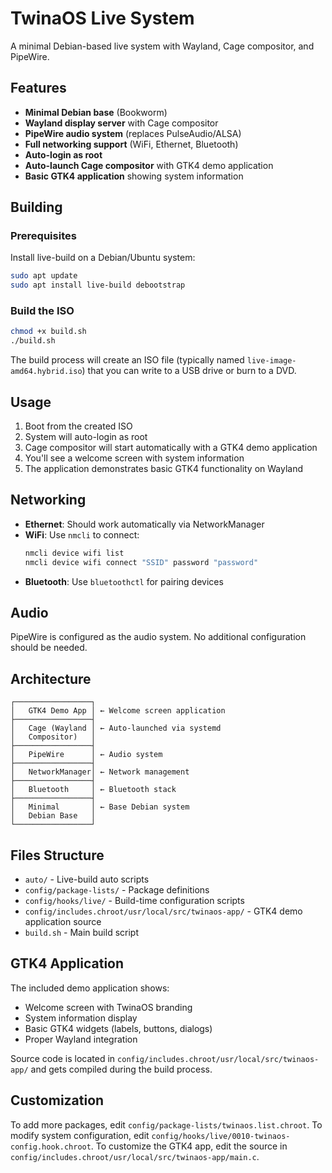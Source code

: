 # TwinaOS Live System

A minimal Debian-based live system with Wayland, Cage compositor, and PipeWire.

## Features

- **Minimal Debian base** (Bookworm)
- **Wayland display server** with Cage compositor
- **PipeWire audio system** (replaces PulseAudio/ALSA)
- **Full networking support** (WiFi, Ethernet, Bluetooth)
- **Auto-login as root**
- **Auto-launch Cage compositor** with GTK4 demo application
- **Basic GTK4 application** showing system information

## Building

### Prerequisites

Install live-build on a Debian/Ubuntu system:

```bash
sudo apt update
sudo apt install live-build debootstrap
```

### Build the ISO

```bash
chmod +x build.sh
./build.sh
```

The build process will create an ISO file (typically named `live-image-amd64.hybrid.iso`) that you can write to a USB drive or burn to a DVD.

## Usage

1. Boot from the created ISO
2. System will auto-login as root
3. Cage compositor will start automatically with a GTK4 demo application
4. You'll see a welcome screen with system information
5. The application demonstrates basic GTK4 functionality on Wayland

## Networking

- **Ethernet**: Should work automatically via NetworkManager
- **WiFi**: Use `nmcli` to connect:
  ```bash
  nmcli device wifi list
  nmcli device wifi connect "SSID" password "password"
  ```
- **Bluetooth**: Use `bluetoothctl` for pairing devices

## Audio

PipeWire is configured as the audio system. No additional configuration should be needed.

## Architecture

```
┌─────────────────┐
│   GTK4 Demo App │ ← Welcome screen application
├─────────────────┤
│   Cage (Wayland │ ← Auto-launched via systemd
│   Compositor)   │
├─────────────────┤
│   PipeWire      │ ← Audio system
├─────────────────┤
│   NetworkManager│ ← Network management
├─────────────────┤
│   Bluetooth     │ ← Bluetooth stack
├─────────────────┤
│   Minimal       │ ← Base Debian system
│   Debian Base   │
└─────────────────┘
```

## Files Structure

- `auto/` - Live-build auto scripts
- `config/package-lists/` - Package definitions
- `config/hooks/live/` - Build-time configuration scripts
- `config/includes.chroot/usr/local/src/twinaos-app/` - GTK4 demo application source
- `build.sh` - Main build script

## GTK4 Application

The included demo application shows:
- Welcome screen with TwinaOS branding
- System information display
- Basic GTK4 widgets (labels, buttons, dialogs)
- Proper Wayland integration

Source code is located in `config/includes.chroot/usr/local/src/twinaos-app/` and gets compiled during the build process.

## Customization

To add more packages, edit `config/package-lists/twinaos.list.chroot`.
To modify system configuration, edit `config/hooks/live/0010-twinaos-config.hook.chroot`.
To customize the GTK4 app, edit the source in `config/includes.chroot/usr/local/src/twinaos-app/main.c`.
